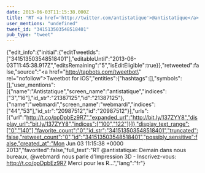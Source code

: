 ```yaml
---
date: 2013-06-03T11:15:38.000Z
title: "RT <a href='http://twitter.com/antistatique'>@antistatique</a>: Demain dans nous bureaux, <a href='http://twitter.com/webmardi'>@webmardi</a> nous parle d'Impression 3D - Inscrivez-vous:  http://t.co/ppDpbEz9R7 Merci pour les R…″"
user_mentions: "undefined"
tweet_id: "341513503548518401"
pub_type: "tweet"
---
```

{"edit_info":{"initial":{"editTweetIds":["341513503548518401"],"editableUntil":"2013-06-03T11:45:38.917Z","editsRemaining":"5","isEditEligible":true}},"retweeted":false,"source":"<a href=\"http://tapbots.com/tweetbot\" rel=\"nofollow\">Tweetbot for iOS</a>","entities":{"hashtags":[],"symbols":[],"user_mentions":[{"name":"Antistatique","screen_name":"antistatique","indices":["3","16"],"id_str":"21387125","id":"21387125"},{"name":"webmardi","screen_name":"webmardi","indices":["44","53"],"id_str":"20987512","id":"20987512"}],"urls":[{"url":"http://t.co/ppDpbEz9R7","expanded_url":"http://bit.ly/137ZYY8","display_url":"bit.ly/137ZYY8","indices":["100","122"]}]},"display_text_range":["0","140"],"favorite_count":"0","id_str":"341513503548518401","truncated":false,"retweet_count":"0","id":"341513503548518401","possibly_sensitive":false,"created_at":"Mon Jun 03 11:15:38 +0000 2013","favorited":false,"full_text":"RT @antistatique: Demain dans nous bureaux, @webmardi nous parle d'Impression 3D - Inscrivez-vous:  http://t.co/ppDpbEz9R7 Merci pour les R…","lang":"fr"}
